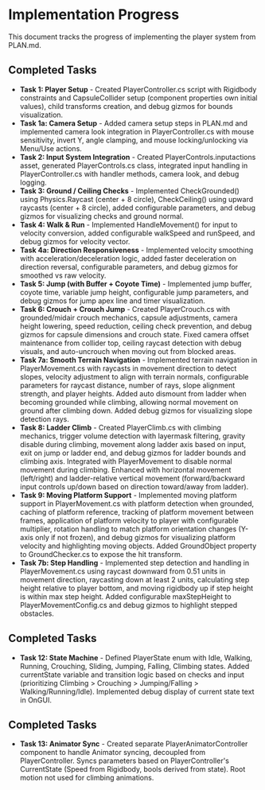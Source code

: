 # Implementation Progress

This document tracks the progress of implementing the player system from PLAN.md.

## Completed Tasks

- **Task 1: Player Setup** - Created PlayerController.cs script with Rigidbody constraints and CapsuleCollider setup (component properties own initial values), child transforms creation, and debug gizmos for bounds visualization.
- **Task 1a: Camera Setup** - Added camera setup steps in PLAN.md and implemented camera look integration in PlayerController.cs with mouse sensitivity, invert Y, angle clamping, and mouse locking/unlocking via Menu/Use actions.
- **Task 2: Input System Integration** - Created PlayerControls.inputactions asset, generated PlayerControls.cs class, integrated input handling in PlayerController.cs with handler methods, camera look, and debug logging.
- **Task 3: Ground / Ceiling Checks** - Implemented CheckGrounded() using Physics.Raycast (center + 8 circle), CheckCeiling() using upward raycasts (center + 8 circle), added configurable parameters, and debug gizmos for visualizing checks and ground normal.
- **Task 4: Walk & Run** - Implemented HandleMovement() for input to velocity conversion, added configurable walkSpeed and runSpeed, and debug gizmos for velocity vector.
- **Task 4a: Direction Responsiveness** - Implemented velocity smoothing with acceleration/deceleration logic, added faster deceleration on direction reversal, configurable parameters, and debug gizmos for smoothed vs raw velocity.
- **Task 5: Jump (with Buffer + Coyote Time)** - Implemented jump buffer, coyote time, variable jump height, configurable jump parameters, and debug gizmos for jump apex line and timer visualization.
- **Task 6: Crouch + Crouch Jump** - Created PlayerCrouch.cs with grounded/midair crouch mechanics, capsule adjustments, camera height lowering, speed reduction, ceiling check prevention, and debug gizmos for capsule dimensions and crouch state. Fixed camera offset maintenance from collider top, ceiling raycast detection with debug visuals, and auto-uncrouch when moving out from blocked areas.
- **Task 7a: Smooth Terrain Navigation** - Implemented terrain navigation in PlayerMovement.cs with raycasts in movement direction to detect slopes, velocity adjustment to align with terrain normals, configurable parameters for raycast distance, number of rays, slope alignment strength, and player heights. Added auto dismount from ladder when becoming grounded while climbing, allowing normal movement on ground after climbing down. Added debug gizmos for visualizing slope detection rays.
 - **Task 8: Ladder Climb** - Created PlayerClimb.cs with climbing mechanics, trigger volume detection with layermask filtering, gravity disable during climbing, movement along ladder axis based on input, exit on jump or ladder end, and debug gizmos for ladder bounds and climbing axis. Integrated with PlayerMovement to disable normal movement during climbing. Enhanced with horizontal movement (left/right) and ladder-relative vertical movement (forward/backward input controls up/down based on direction toward/away from ladder).
  - **Task 9: Moving Platform Support** - Implemented moving platform support in PlayerMovement.cs with platform detection when grounded, caching of platform reference, tracking of platform movement between frames, application of platform velocity to player with configurable multiplier, rotation handling to match platform orientation changes (Y-axis only if not frozen), and debug gizmos for visualizing platform velocity and highlighting moving objects. Added GroundObject property to GroundChecker.cs to expose the hit transform.
  - **Task 7b: Step Handling** - Implemented step detection and handling in PlayerMovement.cs using raycast downward from 0.51 units in movement direction, raycasting down at least 2 units, calculating step height relative to player bottom, and moving rigidbody up if step height is within max step height. Added configurable maxStepHeight to PlayerMovementConfig.cs and debug gizmos to highlight stepped obstacles.

## Completed Tasks

- **Task 12: State Machine** - Defined PlayerState enum with Idle, Walking, Running, Crouching, Sliding, Jumping, Falling, Climbing states. Added currentState variable and transition logic based on checks and input (prioritizing Climbing > Crouching > Jumping/Falling > Walking/Running/Idle). Implemented debug display of current state text in OnGUI.

## Completed Tasks

- **Task 13: Animator Sync** - Created separate PlayerAnimatorController component to handle Animator syncing, decoupled from PlayerController. Syncs parameters based on PlayerController's CurrentState (Speed from Rigidbody, bools derived from state). Root motion not used for climbing animations.
